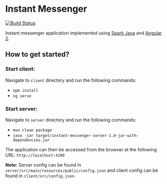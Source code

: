 # Instant Messenger
[![Build Status](https://travis-ci.org/enthusiast94/instant-messenger.svg?branch=master)](https://travis-ci.org/enthusiast94/instant-messenger)

Instant messenger application implemented using [Spark Java](http://sparkjava.com/) and [Angular 2](https://angular.io/).

## How to get started?
### Start client: 
Navigate to `client` directory and run the following commands:
- `npm install`
- `ng serve`

### Start server:
Navigate to `server` directory and run the following commands: 
- `mvn clean package`
- `java -jar target/instant-messenger-server-1.0-jar-with-dependencies.jar`

The application can then be accessed from the browser at the following URL: 
`http://localhost:4200` 

**Note:** Server config can be found in `server/src/main/resources/public/config.json` and client config can be found in `client/src/config.json`. 

